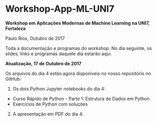 # Workshop-App-ML-UNI7

**Workshop em Aplicações Modernas de Machine Learning na UNI7, Fortaleza** 

Paulo Rios, Outubro de 2017

Toda a documentação e programas do workshop. No dia seguinte, os slides, links e programas daquele dia estarão aqui.

**Atualização, 17 de Outubro de 2017**

Os arquivos do dia 4 estão agora disponíveis no nosso repositório no GitHub:

1. Os dois Python Jupyter notebooks do dia 4:

- Curso Rápido de Python - Parte 1: Estrutura de Dados em Python
- Exercícios de Python com soluções

2. A apresentação em PDF do dia 4.

